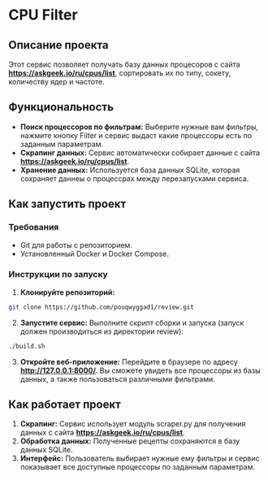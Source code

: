 # CPU Filter

## Описание проекта

Этот сервис позволяет получать базу данных процесоров с сайта **https://askgeek.io/ru/cpus/list**, сортировать их по типу, сокету, количеству ядер и частоте.

## Функциональность

- **Поиск процессоров по фильтрам:** Выберите нужные вам фильтры, нажмите кнопку Filter и сервис выдаст какие процессоры есть по заданным параметрам.
- **Скрапинг данных:** Сервис автоматически собирает данные с сайта **https://askgeek.io/ru/cpus/list**.
- **Хранение данных:** Используется база данных SQLite, которая сохраняет даннеы о процессрах между перезапусками сервиса.

## Как запустить проект

### Требования

- Git для работы с репозиторием.
- Установленный Docker и Docker Compose.

### Инструкции по запуску

1. **Клонируйте репозиторий:**
```bash
git clone https://github.com/pouqwyggad1/review.git
```
2. **Запустите сервис:**
Выполните скрипт сборки и запуска (запуск должен производиться из директории review):
```bash
./build.sh
```
3. **Откройте веб-приложение:** Перейдите в браузере по адресу **http://127.0.0.1:8000/**. Вы сможете увидеть все процессоры из базы данных, а также пользоваться различными фильтрами.

## Как работает проект
1. **Скрапинг:** Сервис использует модуль scraper.py для получения данных с сайта **https://askgeek.io/ru/cpus/list**.
2. **Обработка данных:** Полученные рецепты сохраняются в базу данных SQLite.
3. **Интерфейс:** Пользователь выбирает нужные ему фильтры и сервис показывает все доступные процессоры по заданным параметрам.
